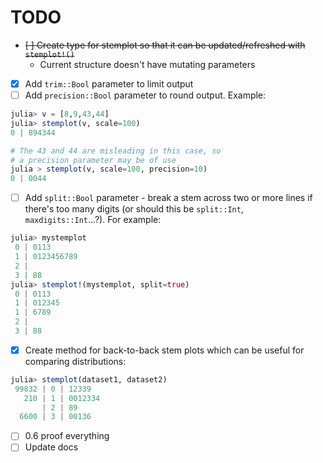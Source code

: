 # TODO

- ~~[ ] Create type for stemplot so that it can be updated/refreshed with `stemplot!()`~~
  - Current structure doesn't have mutating parameters
- [x] Add `trim::Bool` parameter to limit output
- [ ] Add `precision::Bool` parameter to round output. Example:

```julia
julia> v = [8,9,43,44]
julia> stemplot(v, scale=100)
0 | 894344

# The 43 and 44 are misleading in this case, so
# a precision parameter may be of use
julia > stemplot(v, scale=100, precision=10)
0 | 0044
```

- [ ] Add `split::Bool` parameter - break a stem across two or more lines if there's
too many digits (or should this be `split::Int`, `maxdigits::Int`...?). For example:

```julia
julia> mystemplot
 0 | 0113
 1 | 0123456789
 2 |
 3 | 88
julia> stemplot!(mystemplot, split=true)
 0 | 0113
 1 | 012345
 1 | 6789
 2 |
 3 | 88
```

- [x] Create method for back-to-back stem plots which can be useful for comparing
distributions:

```julia
julia> stemplot(dataset1, dataset2)
 99832 | 0 | 12339
   210 | 1 | 0012334
       | 2 | 89
  6600 | 3 | 00136
```

- [ ] 0.6 proof everything
- [ ] Update docs
